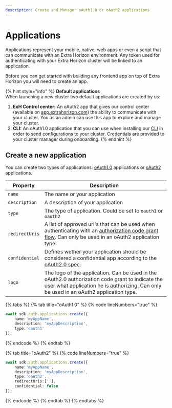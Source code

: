 ```yaml
---
description: Create and Manager oAuth1.0 or oAuth2 applications
---
```


# Applications

Applications represent your mobile, native, web apps or even a script that can communicate with an Extra Horizon environment. Any token used for authenticating with your Extra Horizon cluster will be linked to an application.

Before you can get started with building any frontend app on top of Extra Horizon you will need to create an app.

{% hint style="info" %}
**Default applications**\
When launching a new cluster two default applications are created by us:

1. **ExH Control center:** An oAuth2 app that gives our control center (available on  [app.extrahorizon.com](https://app.extrahorizon.com)) the ability to communicate with your cluster. You as an admin can use this app to explore and manage your cluster.
2. **CLI:** An oAuth1.0 application that you can use when installing our [CLI](https://docs.extrahorizon.com/extrahorizon-cli/) in order to send configurations to your cluster. Credentials are provided to your cluster manager during onboarding.
{% endhint %}

## Create a new application

You can create two types of applications: [oAuth1.0](https://www.rfc-editor.org/rfc/rfc5849) applications or [oAuth2](https://www.rfc-editor.org/rfc/rfc6749) applications.

| Property       | Description                                                                                                                                                                                                  |
| -------------- | ------------------------------------------------------------------------------------------------------------------------------------------------------------------------------------------------------------ |
| `name`         | The name or your application                                                                                                                                                                                 |
| `description`  | A description of your application                                                                                                                                                                            |
| `type`         | The type of application. Could be set to `oauth1` or `oauth2`                                                                                                                                                |
| `redirectUris` | A list of approved uri's that can be used when authenticating with an [authorization code grant flow](https://www.rfc-editor.org/rfc/rfc6749#section-1.3.1). Can only be used in an oAuth2 application type. |
| `confidential` | Defines wether your application should be considered a confidential app according to the [oAuth2.0 spec](https://www.rfc-editor.org/rfc/rfc6749).                                                            |
| `logo`         | The logo of the application. Can be used in the oAuth2.0 authorization code grant to indicate the user what application he is authorizing. Can only be used in an oAuth2 application type.                   |

{% tabs %}
{% tab title="oAuth1.0" %}
{% code lineNumbers="true" %}
```typescript
await sdk.auth.applications.create({
    name:'myAppName',
    description: 'myAppDescription',
    type:'oauth1'
});
```
{% endcode %}
{% endtab %}

{% tab title="oAuth2" %}
{% code lineNumbers="true" %}
```typescript
await sdk.auth.applications.create({
    name:'myAppName',
    description: 'myAppDescription',
    type:'oauth2',
    redirectUris:[''],
    confidential: false
});
```
{% endcode %}
{% endtab %}
{% endtabs %}

